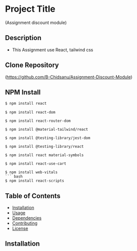 # Project Title

(Assignment discount module)

## Description
- This Assignment use React, tailwind css

## Clone Repository

(https://github.com/B-Chidsanu/Assignment-Discount-Module)

## NPM Install
``` bash
$ npm install react
```
```
$ npm install react-dom
```
```
$ npm install react-router-dom
```
```
$ npm install @material-tailwind/react
```
```
$ npm install @testing-library/jest-dom
```
```
$ npm install @testing-library/react
```
```
$ npm install react material-symbols
```
```
$ npm install react-use-cart
```
```
$ npm install web-vitals
``` bash
$ npm install react-scripts
```

## Table of Contents


- [Installation](#installation)
- [Usage](#usage)
- [Dependencies](#dependencies)
- [Contributing](#contributing)
- [License](#license)

## Installation

